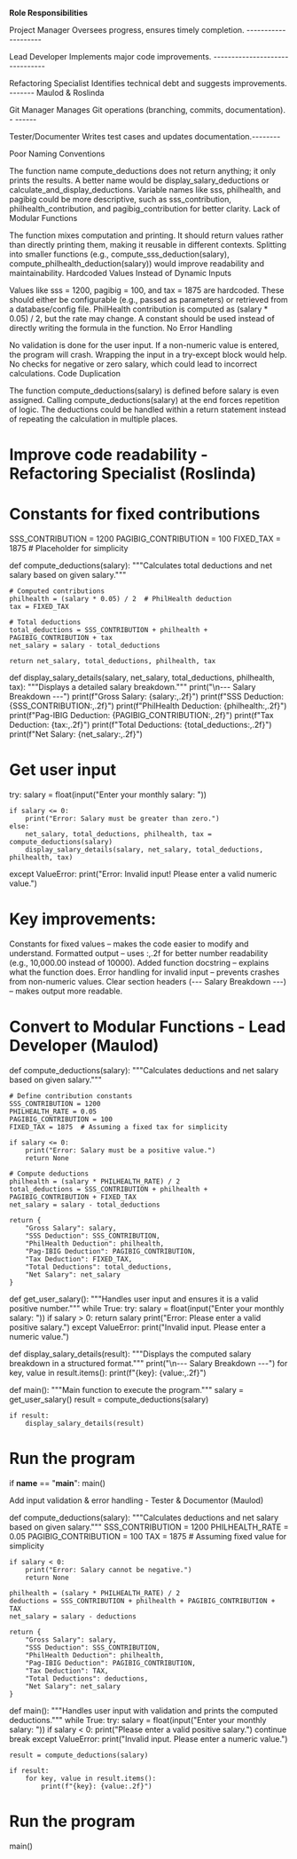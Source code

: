 
**Role Responsibilities**

Project Manager Oversees progress, ensures timely completion. --------------------

Lead Developer Implements major code improvements. -------------------------------

Refactoring Specialist Identifies technical debt and suggests improvements. -------  Maulod & Roslinda

Git Manager Manages Git operations (branching, commits, documentation). - ------

Tester/Documenter Writes test cases and updates documentation.--------


Poor Naming Conventions

The function name compute_deductions does not return anything; it only prints the results. A better name would be display_salary_deductions or calculate_and_display_deductions.
Variable names like sss, philhealth, and pagibig could be more descriptive, such as sss_contribution, philhealth_contribution, and pagibig_contribution for better clarity.
Lack of Modular Functions

The function mixes computation and printing. It should return values rather than directly printing them, making it reusable in different contexts.
Splitting into smaller functions (e.g., compute_sss_deduction(salary), compute_philhealth_deduction(salary)) would improve readability and maintainability.
Hardcoded Values Instead of Dynamic Inputs

Values like sss = 1200, pagibig = 100, and tax = 1875 are hardcoded. These should either be configurable (e.g., passed as parameters) or retrieved from a database/config file.
PhilHealth contribution is computed as (salary * 0.05) / 2, but the rate may change. A constant should be used instead of directly writing the formula in the function.
No Error Handling

No validation is done for the user input. If a non-numeric value is entered, the program will crash. Wrapping the input in a try-except block would help.
No checks for negative or zero salary, which could lead to incorrect calculations.
Code Duplication

The function compute_deductions(salary) is defined before salary is even assigned. Calling compute_deductions(salary) at the end forces repetition of logic.
The deductions could be handled within a return statement instead of repeating the calculation in multiple places.

# Improve code readability  - Refactoring Specialist (Roslinda)

# Constants for fixed contributions
SSS_CONTRIBUTION = 1200
PAGIBIG_CONTRIBUTION = 100
FIXED_TAX = 1875  # Placeholder for simplicity

def compute_deductions(salary):
    """Calculates total deductions and net salary based on given salary."""
    
    # Computed contributions
    philhealth = (salary * 0.05) / 2  # PhilHealth deduction
    tax = FIXED_TAX  

    # Total deductions
    total_deductions = SSS_CONTRIBUTION + philhealth + PAGIBIG_CONTRIBUTION + tax
    net_salary = salary - total_deductions

    return net_salary, total_deductions, philhealth, tax

def display_salary_details(salary, net_salary, total_deductions, philhealth, tax):
    """Displays a detailed salary breakdown."""
    print("\n--- Salary Breakdown ---")
    print(f"Gross Salary: {salary:,.2f}")
    print(f"SSS Deduction: {SSS_CONTRIBUTION:,.2f}")
    print(f"PhilHealth Deduction: {philhealth:,.2f}")
    print(f"Pag-IBIG Deduction: {PAGIBIG_CONTRIBUTION:,.2f}")
    print(f"Tax Deduction: {tax:,.2f}")
    print(f"Total Deductions: {total_deductions:,.2f}")
    print(f"Net Salary: {net_salary:,.2f}")

# Get user input
try:
    salary = float(input("Enter your monthly salary: "))
    
    if salary <= 0:
        print("Error: Salary must be greater than zero.")
    else:
        net_salary, total_deductions, philhealth, tax = compute_deductions(salary)
        display_salary_details(salary, net_salary, total_deductions, philhealth, tax)

except ValueError:
    print("Error: Invalid input! Please enter a valid numeric value.")


    
# Key improvements:

 Constants for fixed values – makes the code easier to modify and understand.
 Formatted output – uses :,.2f for better number readability (e.g., 10,000.00 instead of 10000).
 Added function docstring – explains what the function does.
 Error handling for invalid input – prevents crashes from non-numeric values.
 Clear section headers (--- Salary Breakdown ---) – makes output more readable.


# Convert to Modular Functions - Lead Developer (Maulod)
def compute_deductions(salary):
    """Calculates deductions and net salary based on given salary."""
    
    # Define contribution constants
    SSS_CONTRIBUTION = 1200
    PHILHEALTH_RATE = 0.05
    PAGIBIG_CONTRIBUTION = 100
    FIXED_TAX = 1875  # Assuming a fixed tax for simplicity

    if salary <= 0:
        print("Error: Salary must be a positive value.")
        return None

    # Compute deductions
    philhealth = (salary * PHILHEALTH_RATE) / 2
    total_deductions = SSS_CONTRIBUTION + philhealth + PAGIBIG_CONTRIBUTION + FIXED_TAX
    net_salary = salary - total_deductions

    return {
        "Gross Salary": salary,
        "SSS Deduction": SSS_CONTRIBUTION,
        "PhilHealth Deduction": philhealth,
        "Pag-IBIG Deduction": PAGIBIG_CONTRIBUTION,
        "Tax Deduction": FIXED_TAX,
        "Total Deductions": total_deductions,
        "Net Salary": net_salary
    }

def get_user_salary():
    """Handles user input and ensures it is a valid positive number."""
    while True:
        try:
            salary = float(input("Enter your monthly salary: "))
            if salary > 0:
                return salary
            print("Error: Please enter a valid positive salary.")
        except ValueError:
            print("Invalid input. Please enter a numeric value.")

def display_salary_details(result):
    """Displays the computed salary breakdown in a structured format."""
    print("\n--- Salary Breakdown ---")
    for key, value in result.items():
        print(f"{key}: {value:,.2f}")

def main():
    """Main function to execute the program."""
    salary = get_user_salary()
    result = compute_deductions(salary)
    
    if result:
        display_salary_details(result)

# Run the program
if __name__ == "__main__":
    main()


Add input validation & error handling - Tester & Documentor (Maulod)

def compute_deductions(salary):
    """Calculates deductions and net salary based on given salary."""
    SSS_CONTRIBUTION = 1200
    PHILHEALTH_RATE = 0.05
    PAGIBIG_CONTRIBUTION = 100
    TAX = 1875  # Assuming fixed value for simplicity

    if salary < 0:
        print("Error: Salary cannot be negative.")
        return None

    philhealth = (salary * PHILHEALTH_RATE) / 2
    deductions = SSS_CONTRIBUTION + philhealth + PAGIBIG_CONTRIBUTION + TAX
    net_salary = salary - deductions

    return {
        "Gross Salary": salary,
        "SSS Deduction": SSS_CONTRIBUTION,
        "PhilHealth Deduction": philhealth,
        "Pag-IBIG Deduction": PAGIBIG_CONTRIBUTION,
        "Tax Deduction": TAX,
        "Total Deductions": deductions,
        "Net Salary": net_salary
    }

def main():
    """Handles user input with validation and prints the computed deductions."""
    while True:
        try:
            salary = float(input("Enter your monthly salary: "))
            if salary < 0:
                print("Please enter a valid positive salary.")
                continue
            break
        except ValueError:
            print("Invalid input. Please enter a numeric value.")

    result = compute_deductions(salary)
    
    if result:
        for key, value in result.items():
            print(f"{key}: {value:.2f}")

# Run the program
main()
























